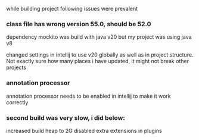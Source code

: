 while building project following issues were prevalent

### class file has wrong version 55.0, should be 52.0
dependency mockito was build with java v20 
but my project was using java v8

changed settings in intellij to use v20 globally as well as in project structure.
Not exactly sure how many places i have updated, it might not break other projects

### annotation processor
annotation processor needs to be enabled in intellij to make it work correctly

### second build was very slow, i did below:
increased build heap to 2G
disabled extra extensions in plugins
